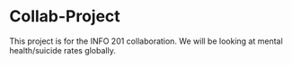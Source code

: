 # Collab-Project
This project is for the INFO 201 collaboration. We will be looking at mental health/suicide rates globally. 
